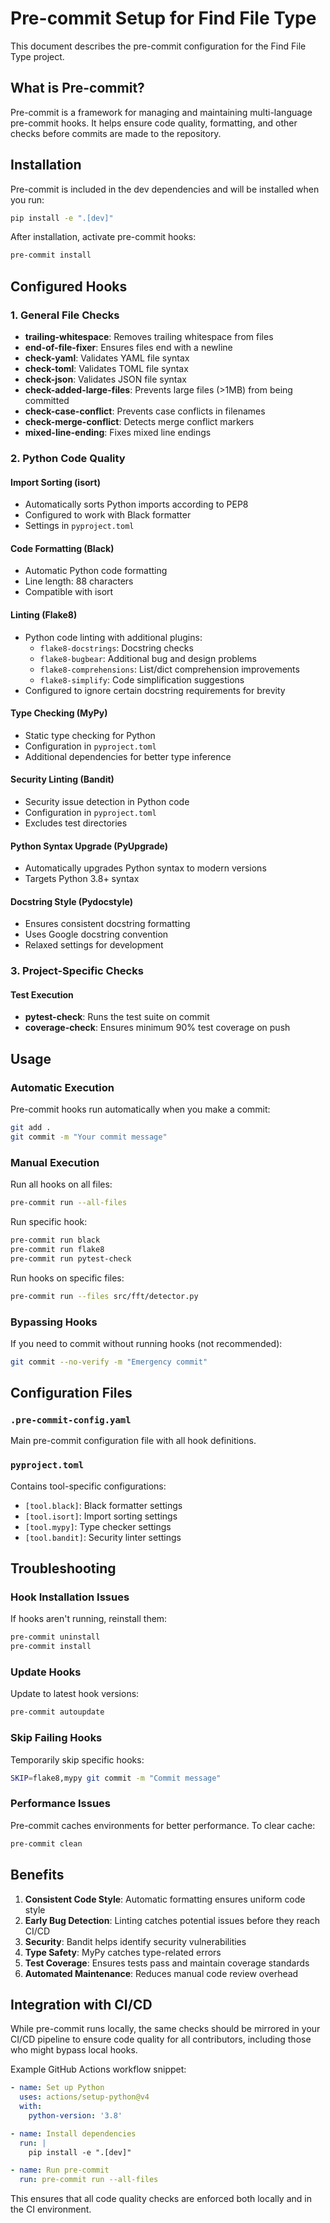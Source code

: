 # Pre-commit Setup for Find File Type

This document describes the pre-commit configuration for the Find File Type project.

## What is Pre-commit?

Pre-commit is a framework for managing and maintaining multi-language pre-commit hooks. It helps ensure code quality, formatting, and other checks before commits are made to the repository.

## Installation

Pre-commit is included in the dev dependencies and will be installed when you run:

```bash
pip install -e ".[dev]"
```

After installation, activate pre-commit hooks:

```bash
pre-commit install
```

## Configured Hooks

### 1. General File Checks
- **trailing-whitespace**: Removes trailing whitespace from files
- **end-of-file-fixer**: Ensures files end with a newline
- **check-yaml**: Validates YAML file syntax
- **check-toml**: Validates TOML file syntax
- **check-json**: Validates JSON file syntax
- **check-added-large-files**: Prevents large files (>1MB) from being committed
- **check-case-conflict**: Prevents case conflicts in filenames
- **check-merge-conflict**: Detects merge conflict markers
- **mixed-line-ending**: Fixes mixed line endings

### 2. Python Code Quality

#### Import Sorting (isort)
- Automatically sorts Python imports according to PEP8
- Configured to work with Black formatter
- Settings in `pyproject.toml`

#### Code Formatting (Black)
- Automatic Python code formatting
- Line length: 88 characters
- Compatible with isort

#### Linting (Flake8)
- Python code linting with additional plugins:
  - `flake8-docstrings`: Docstring checks
  - `flake8-bugbear`: Additional bug and design problems
  - `flake8-comprehensions`: List/dict comprehension improvements
  - `flake8-simplify`: Code simplification suggestions
- Configured to ignore certain docstring requirements for brevity

#### Type Checking (MyPy)
- Static type checking for Python
- Configuration in `pyproject.toml`
- Additional dependencies for better type inference

#### Security Linting (Bandit)
- Security issue detection in Python code
- Configuration in `pyproject.toml`
- Excludes test directories

#### Python Syntax Upgrade (PyUpgrade)
- Automatically upgrades Python syntax to modern versions
- Targets Python 3.8+ syntax

#### Docstring Style (Pydocstyle)
- Ensures consistent docstring formatting
- Uses Google docstring convention
- Relaxed settings for development

### 3. Project-Specific Checks

#### Test Execution
- **pytest-check**: Runs the test suite on commit
- **coverage-check**: Ensures minimum 90% test coverage on push

## Usage

### Automatic Execution
Pre-commit hooks run automatically when you make a commit:

```bash
git add .
git commit -m "Your commit message"
```

### Manual Execution
Run all hooks on all files:

```bash
pre-commit run --all-files
```

Run specific hook:

```bash
pre-commit run black
pre-commit run flake8
pre-commit run pytest-check
```

Run hooks on specific files:

```bash
pre-commit run --files src/fft/detector.py
```

### Bypassing Hooks
If you need to commit without running hooks (not recommended):

```bash
git commit --no-verify -m "Emergency commit"
```

## Configuration Files

### `.pre-commit-config.yaml`
Main pre-commit configuration file with all hook definitions.

### `pyproject.toml`
Contains tool-specific configurations:
- `[tool.black]`: Black formatter settings
- `[tool.isort]`: Import sorting settings
- `[tool.mypy]`: Type checker settings
- `[tool.bandit]`: Security linter settings

## Troubleshooting

### Hook Installation Issues
If hooks aren't running, reinstall them:

```bash
pre-commit uninstall
pre-commit install
```

### Update Hooks
Update to latest hook versions:

```bash
pre-commit autoupdate
```

### Skip Failing Hooks
Temporarily skip specific hooks:

```bash
SKIP=flake8,mypy git commit -m "Commit message"
```

### Performance Issues
Pre-commit caches environments for better performance. To clear cache:

```bash
pre-commit clean
```

## Benefits

1. **Consistent Code Style**: Automatic formatting ensures uniform code style
2. **Early Bug Detection**: Linting catches potential issues before they reach CI/CD
3. **Security**: Bandit helps identify security vulnerabilities
4. **Type Safety**: MyPy catches type-related errors
5. **Test Coverage**: Ensures tests pass and maintain coverage standards
6. **Automated Maintenance**: Reduces manual code review overhead

## Integration with CI/CD

While pre-commit runs locally, the same checks should be mirrored in your CI/CD pipeline to ensure code quality for all contributors, including those who might bypass local hooks.

Example GitHub Actions workflow snippet:

```yaml
- name: Set up Python
  uses: actions/setup-python@v4
  with:
    python-version: '3.8'

- name: Install dependencies
  run: |
    pip install -e ".[dev]"

- name: Run pre-commit
  run: pre-commit run --all-files
```

This ensures that all code quality checks are enforced both locally and in the CI environment. 
